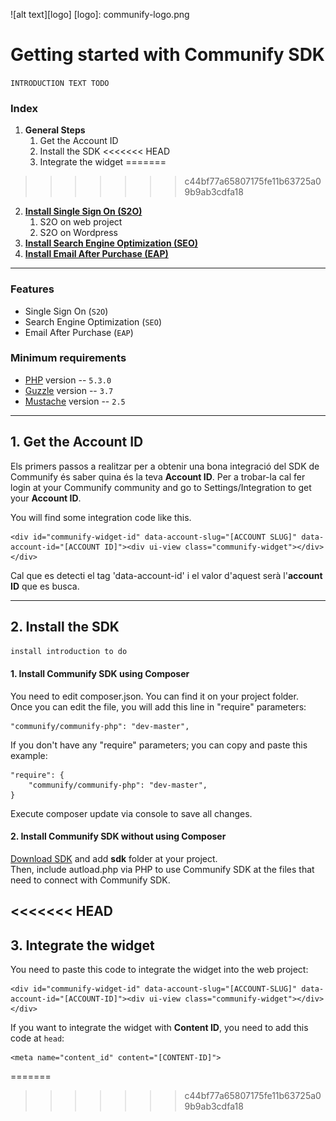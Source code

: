 ![alt text][logo]
[logo]: communify-logo.png
# Getting started with Communify SDK 

`INTRODUCTION TEXT TODO`

### Index

1. **General Steps**
    1. Get the Account ID
    2. Install the SDK
<<<<<<< HEAD
    3. Integrate the widget
=======
>>>>>>> c44bf77a65807175fe11b63725a09b9ab3cdfa18
2. **[Install Single Sign On (S2O)](/s2o/)**
    1. S2O on web project
    2. S2O on Wordpress
3. **[Install Search Engine Optimization (SEO)](/seo/)**
4. **[Install Email After Purchase (EAP)](/eap/)**

---

### Features

* Single Sign On (`S2O`)
* Search Engine Optimization (`SEO`)
* Email After Purchase (`EAP`)

### Minimum requirements

* [PHP](http://www.php.net) version -- `5.3.0` 
* [Guzzle](https://github.com/guzzle/guzzle) version -- `3.7`
* [Mustache](https://mustache.github.io/) version -- `2.5`

---

## 1. Get the Account ID


Els primers passos a realitzar per a obtenir una bona integració del SDK de Communify és saber quina és la teva **Account ID**.
Per a trobar-la cal fer login at your Communify community and go to Settings/Integration to get your **Account ID**.
  
You will find some integration code like this.

    <div id="communify-widget-id" data-account-slug="[ACCOUNT SLUG]" data-account-id="[ACCOUNT ID]"><div ui-view class="communify-widget"></div></div>
    
Cal que es detecti el tag 'data-account-id' i el valor d'aquest serà l'**account ID** que es busca.

---

## 2. Install the SDK

`install introduction to do`

#### 1. Install Communify SDK using Composer

You need to edit composer.json. You can find it on your project folder.   
Once you can edit the file, you will add this line in "require" parameters:
    
    "communify/communify-php": "dev-master",

If you don't have any "require" parameters; you can copy and paste this example:
    
    "require": {
        "communify/communify-php": "dev-master",
    }


Execute composer update via console to save all changes.

#### 2. Install Communify SDK without using Composer

[Download SDK](https://s3-us-west-2.amazonaws.com/communify-ops/releases/master/communify_sdk.zip) and add **sdk** folder at your project.   
Then, include autload.php via PHP to use Communify SDK at the files that need to connect with Communify SDK.

<<<<<<< HEAD
---

## 3. Integrate the widget

You need to paste this code to integrate the widget into the web project:

    <div id="communify-widget-id" data-account-slug="[ACCOUNT-SLUG]" data-account-id="[ACCOUNT-ID]"><div ui-view class="communify-widget"></div></div>
    
If you want to integrate the widget with **Content ID**, you need to add this code at `head`: 
    
    <meta name="content_id" content="[CONTENT-ID]">
    
    
=======
>>>>>>> c44bf77a65807175fe11b63725a09b9ab3cdfa18
